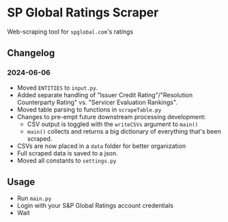 # SP Global Ratings Scraper

Web-scraping tool for `spglobal.com`'s ratings

## Changelog

### 2024-06-06

- Moved `ENTITIES` to `input.py`.
- Added separate handling of "Issuer Credit Rating"/"Resolution Counterparty Rating" vs. "Servicer Evaluation Rankings".
- Moved table parsing to functions in `scrapeTable.py`
- Changes to pre-empt future downstream processing development:
  - CSV output is toggled with the `writeCSVs` argument to `main()`
  - `main()` collects and returns a big dictionary of everything that's been scraped.
- CSVs are now placed in a `data` folder for better organization
- Full scraped data is saved to a json.
- Moved all constants to `settings.py`

## Usage

- Run `main.py`
- Login with your S&P Global Ratings account credentials
- Wait

